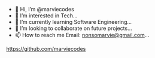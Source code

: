 - 👋 Hi, I’m @marviecodes
- 👀 I’m interested in Tech...
- 🌱 I’m currently learning Software Engineering...
- 💞️ I’m looking to collaborate on future projects...
- 📫 How to reach me Email: nonsomarvie@gmail.com...

https://github.com/marviecodes<!---
marviecodes/marviecodes is a ✨ special ✨ repository because its `README.md` (this file) appears on your GitHub profile.
You can click the Preview link to take a look at your changes.
--->
